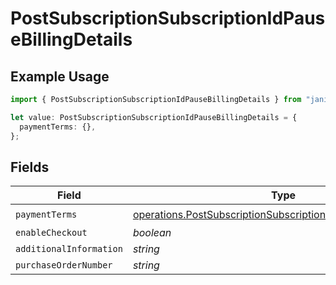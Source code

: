 # PostSubscriptionSubscriptionIdPauseBillingDetails

## Example Usage

```typescript
import { PostSubscriptionSubscriptionIdPauseBillingDetails } from "jani-payments/models/operations";

let value: PostSubscriptionSubscriptionIdPauseBillingDetails = {
  paymentTerms: {},
};
```

## Fields

| Field                                                                                                                                    | Type                                                                                                                                     | Required                                                                                                                                 | Description                                                                                                                              |
| ---------------------------------------------------------------------------------------------------------------------------------------- | ---------------------------------------------------------------------------------------------------------------------------------------- | ---------------------------------------------------------------------------------------------------------------------------------------- | ---------------------------------------------------------------------------------------------------------------------------------------- |
| `paymentTerms`                                                                                                                           | [operations.PostSubscriptionSubscriptionIdPausePaymentTerms](../../models/operations/postsubscriptionsubscriptionidpausepaymentterms.md) | :heavy_check_mark:                                                                                                                       | N/A                                                                                                                                      |
| `enableCheckout`                                                                                                                         | *boolean*                                                                                                                                | :heavy_minus_sign:                                                                                                                       | N/A                                                                                                                                      |
| `additionalInformation`                                                                                                                  | *string*                                                                                                                                 | :heavy_minus_sign:                                                                                                                       | N/A                                                                                                                                      |
| `purchaseOrderNumber`                                                                                                                    | *string*                                                                                                                                 | :heavy_minus_sign:                                                                                                                       | N/A                                                                                                                                      |
